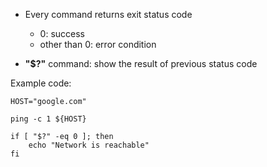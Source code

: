 - Every command returns exit status code
  - 0: success
  - other than 0: error condition

- **"$?"** command: show the result of previous status code

Example code:  
```
HOST="google.com"

ping -c 1 ${HOST}

if [ "$?" -eq 0 ]; then
    echo "Network is reachable"
fi
```